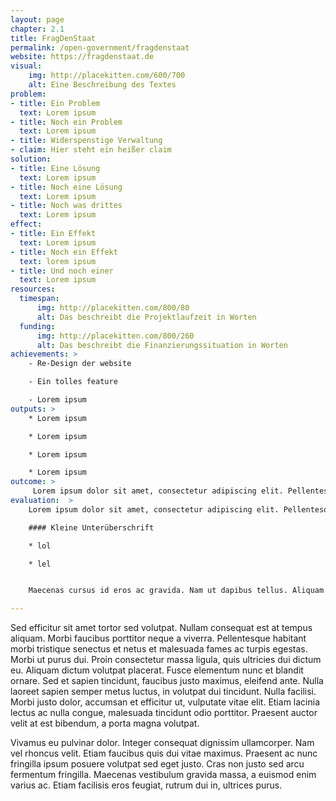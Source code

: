 ```yaml
---
layout: page
chapter: 2.1
title: FragDenStaat
permalink: /open-government/fragdenstaat
website: https://fragdenstaat.de
visual:
    img: http://placekitten.com/600/700
    alt: Eine Beschreibung des Textes
problem:
- title: Ein Problem
  text: Lorem ipsum
- title: Noch ein Problem
  text: Lorem ipsum
- title: Widerspenstige Verwaltung
- claim: Hier steht ein heißer claim
solution:
- title: Eine Lösung
  text: Lorem ipsum
- title: Noch eine Lösung
  text: Lorem ipsum
- title: Noch was drittes
  text: Lorem ipsum
effect:
- title: Ein Effekt
  text: Lorem ipsum
- title: Noch ein Effekt
  text: lorem ipsum
- title: Und noch einer
  text: Lorem ipsum
resources:
  timespan:
      img: http://placekitten.com/800/80
      alt: Das beschreibt die Projektlaufzeit in Worten
  funding:
      img: http://placekitten.com/800/260
      alt: Das beschreibt die Finanzierungssituation in Worten
achievements: >
    - Re-Design der website

    - Ein tolles feature

    - Lorem ipsum
outputs: >
    * Lorem ipsum

    * Lorem ipsum

    * Lorem ipsum

    * Lorem ipsum
outcome: >
     Lorem ipsum dolor sit amet, consectetur adipiscing elit. Pellentesque vitae nisi volutpat, fringilla sapien ut, luctus ligula. Maecenas cursus id eros ac gravida. Nam ut dapibus tellus. Aliquam pharetra, massa quis aliquam viverra, erat dolor aliquet massa, at elementum dolor nunc sed tellus. Sed varius at lorem a blandit. Sed eleifend, orci eu viverra ultricies, neque nunc mattis nulla, eu mollis tellus justo eu turpis. Praesent rhoncus eros odio, ut commodo lorem commodo vitae.
evaluation:  >
    Lorem ipsum dolor sit amet, consectetur adipiscing elit. Pellentesque vitae nisi volutpat, fringilla sapien ut, luctus ligula. Maecenas cursus id eros ac gravida. Nam ut dapibus tellus. Aliquam pharetra, massa quis aliquam viverra.

    #### Kleine Unterüberschrift

    * lol

    * lel


    Maecenas cursus id eros ac gravida. Nam ut dapibus tellus. Aliquam pharetra, massa quis aliquam viverra.

---
```


Sed efficitur sit amet tortor sed volutpat. Nullam consequat est at tempus aliquam. Morbi faucibus porttitor neque a viverra. Pellentesque habitant morbi tristique senectus et netus et malesuada fames ac turpis egestas. Morbi ut purus dui. Proin consectetur massa ligula, quis ultricies dui dictum eu. Aliquam dictum volutpat placerat. Fusce elementum nunc et blandit ornare. Sed et sapien tincidunt, faucibus justo maximus, eleifend ante. Nulla laoreet sapien semper metus luctus, in volutpat dui tincidunt. Nulla facilisi. Morbi justo dolor, accumsan et efficitur ut, vulputate vitae elit. Etiam lacinia lectus ac nulla congue, malesuada tincidunt odio porttitor. Praesent auctor velit at est bibendum, a porta magna volutpat.


Vivamus eu pulvinar dolor. Integer consequat dignissim ullamcorper. Nam vel rhoncus velit. Etiam faucibus quis dui vitae maximus. Praesent ac nunc fringilla ipsum posuere volutpat sed eget justo. Cras non justo sed arcu fermentum fringilla. Maecenas vestibulum gravida massa, a euismod enim varius ac. Etiam facilisis eros feugiat, rutrum dui in, ultrices purus.
